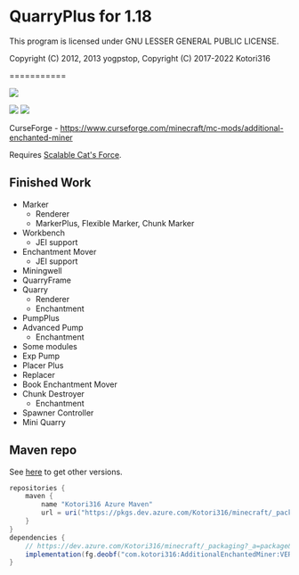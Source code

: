 # QuarryPlus for 1.18

This program is licensed under GNU LESSER GENERAL PUBLIC LICENSE.

Copyright (C) 2012, 2013 yogpstop, Copyright (C) 2017-2022 Kotori316

===========

[![](https://github.com/Kotori316/QuarryPlus/workflows/Build%20Check%20and%20Publish/badge.svg)](https://github.com/Kotori316/QuarryPlus/actions)

[![](http://cf.way2muchnoise.eu/versions/additional-enchanted-miner.svg)](https://www.curseforge.com/minecraft/mc-mods/additional-enchanted-miner)
[![](http://cf.way2muchnoise.eu/full_additional-enchanted-miner_downloads.svg)](https://www.curseforge.com/minecraft/mc-mods/additional-enchanted-miner)

CurseForge - https://www.curseforge.com/minecraft/mc-mods/additional-enchanted-miner

Requires [Scalable Cat's Force](https://www.curseforge.com/minecraft/mc-mods/scalable-cats-force/files/3543266).

## Finished Work

* Marker
  * Renderer
  * MarkerPlus, Flexible Marker, Chunk Marker
* Workbench
  * JEI support
* Enchantment Mover
  * JEI support
* Miningwell
* QuarryFrame
* Quarry
  * Renderer
  * Enchantment
* PumpPlus
* Advanced Pump
  * Enchantment
* Some modules
* Exp Pump
* Placer Plus
* Replacer
* Book Enchantment Mover
* Chunk Destroyer
  * Enchantment
* Spawner Controller
* Mini Quarry

## Maven repo

See [here](https://dev.azure.com/Kotori316/minecraft/_packaging?_a=package&feed=mods%40Local&package=com.kotori316%3Aadditionalenchantedminer&protocolType=maven&view=versions)
to get other versions.

```groovy
repositories {
    maven {
        name "Kotori316 Azure Maven"
        url = uri("https://pkgs.dev.azure.com/Kotori316/minecraft/_packaging/mods/maven/v1")
    }
}
dependencies {
    // https://dev.azure.com/Kotori316/minecraft/_packaging?_a=package&feed=mods%40Local&package=com.kotori316%3Aadditionalenchantedminer&protocolType=maven&view=versions
    implementation(fg.deobf("com.kotori316:AdditionalEnchantedMiner:VERSION".toLowerCase(Locale.ROOT)))
}
```